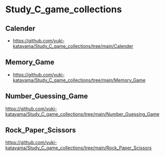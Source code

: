 # Study_C_game_collections
## Calender
+ https://github.com/yuki-katayama/Study_C_game_collections/tree/main/Calender

## Memory_Game
+ https://github.com/yuki-katayama/Study_C_game_collections/tree/main/Memory_Game

## Number_Guessing_Game
https://github.com/yuki-katayama/Study_C_game_collections/tree/main/Number_Guessing_Game

## Rock_Paper_Scissors
https://github.com/yuki-katayama/Study_C_game_collections/tree/main/Rock_Paper_Scissors
